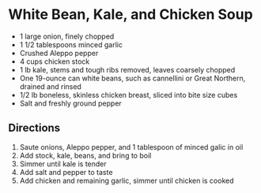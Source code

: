 # White Bean, Kale, and Chicken Soup

- 1 large onion, finely chopped
- 1 1/2 tablespoons minced garlic
- Crushed Aleppo pepper
- 4 cups chicken stock
- 1 lb kale, stems and tough ribs removed, leaves coarsely chopped
- One 19-ounce can white beans, such as cannellini or Great Northern, drained and rinsed
- 1/2 lb boneless, skinless chicken breast, sliced into bite size cubes
- Salt and freshly ground pepper

## Directions

1. Saute onions, Aleppo pepper, and 1 tablespoon of minced galic in oil
1. Add stock, kale, beans, and bring to boil
1. Simmer until kale is tender
1. Add salt and pepper to taste
1. Add chicken and remaining garlic, simmer until chicken is cooked
